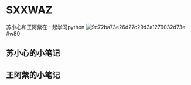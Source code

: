 # SXXWAZ
苏小心和王阿紫在一起学习python
![9c72ba73e26d27c29d3a1279032d73e](https://github.com/YanziWang-dot/SXXWAZ/assets/101793579/a3f29363-51f1-469f-8059-32662afa5da9)#w80

## 苏小心的小笔记
## 王阿紫的小笔记
